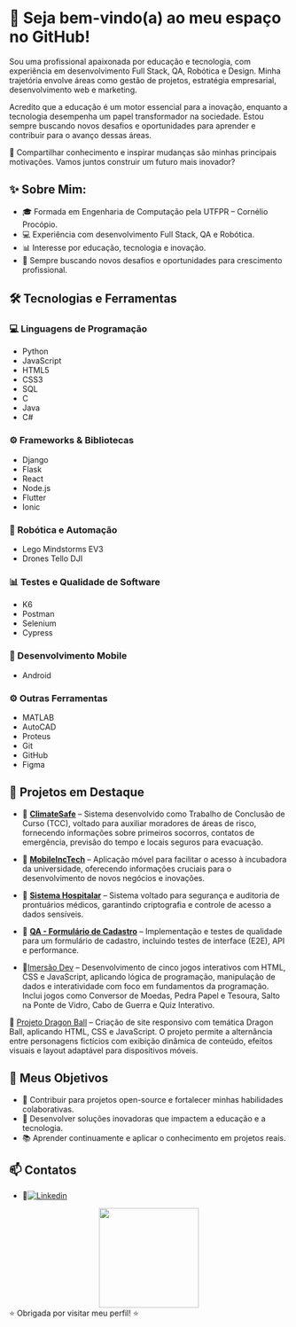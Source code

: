 # 👋 Seja bem-vindo(a) ao meu espaço no GitHub!

Sou uma profissional apaixonada por educação e tecnologia, com experiência em desenvolvimento Full Stack, QA, Robótica e Design. Minha trajetória envolve áreas como gestão de projetos, estratégia empresarial, desenvolvimento web e marketing.

Acredito que a educação é um motor essencial para a inovação, enquanto a tecnologia desempenha um papel transformador na sociedade. Estou sempre buscando novos desafios e oportunidades para aprender e contribuir para o avanço dessas áreas.

🚀 Compartilhar conhecimento e inspirar mudanças são minhas principais motivações. Vamos juntos construir um futuro mais inovador?

## ✨ Sobre Mim:
- 🎓 Formada em Engenharia de Computação pela UTFPR – Cornélio Procópio.
- 💻 Experiência com desenvolvimento Full Stack, QA e Robótica.
- 📊 Interesse por educação, tecnologia e inovação.
- 🚀 Sempre buscando novos desafios e oportunidades para crescimento profissional.

## 🛠️ Tecnologias e Ferramentas

### 💻 Linguagens de Programação
- Python
- JavaScript
- HTML5
- CSS3
- SQL
- C
- Java
- C#

### ⚙️ Frameworks & Bibliotecas
- Django
- Flask
- React
- Node.js
- Flutter
- Ionic

### 🤖 Robótica e Automação
- Lego Mindstorms EV3
- Drones Tello DJI

### 📊 Testes e Qualidade de Software
- K6
- Postman
- Selenium
- Cypress

### 📱 Desenvolvimento Mobile
- Android

### ⚙️ Outras Ferramentas
- MATLAB
- AutoCAD
- Proteus
- Git
- GitHub
- Figma

## 🚀 Projetos em Destaque
- 📌 **[ClimateSafe](https://github.com/GabrielaBueno/ClimateSafe)** – Sistema desenvolvido como Trabalho de Conclusão de Curso (TCC), voltado para auxiliar moradores de áreas de risco, fornecendo informações sobre primeiros socorros, contatos de emergência, previsão do tempo e locais seguros para evacuação.

- 📌 **[MobileIncTech](https://github.com/GabrielaBueno/IncTech)** – Aplicação móvel para facilitar o acesso à incubadora da universidade, oferecendo informações cruciais para o desenvolvimento de novos negócios e inovações.

- 📌 **[Sistema Hospitalar](https://github.com/GabrielaBueno/Sistema-Hospitalar)** – Sistema voltado para segurança e auditoria de prontuários médicos, garantindo criptografia e controle de acesso a dados sensíveis.

- 📌 **[QA - Formulário de Cadastro](https://github.com/GabrielaBueno/QA-Formulario-de-Cadastro)** – Implementação e testes de qualidade para um formulário de cadastro, incluindo testes de interface (E2E), API e performance.
  
- 📌[Imersão Dev](https://github.com/GabrielaBueno/Games)  – Desenvolvimento de cinco jogos interativos com HTML, CSS e JavaScript, aplicando lógica de programação, manipulação de dados e interatividade com foco em fundamentos da programação.
Inclui jogos como Conversor de Moedas, Pedra Papel e Tesoura, Salto na Ponte de Vidro, Cabo de Guerra e Quiz Interativo.

📌 [Projeto Dragon Ball](https://github.com/GabrielaBueno/Dragon-Ball) – Criação de site responsivo com temática Dragon Ball, aplicando HTML, CSS e JavaScript. O projeto permite a alternância entre personagens fictícios com exibição dinâmica de conteúdo, efeitos visuais e layout adaptável para dispositivos móveis.



## 🎯 Meus Objetivos
- 🌟 Contribuir para projetos open-source e fortalecer minhas habilidades colaborativas.
- 🚀 Desenvolver soluções inovadoras que impactem a educação e a tecnologia.
- 📚 Aprender continuamente e aplicar o conhecimento em projetos reais.

## 📫 Contatos
- 📌[![Linkedin](https://img.shields.io/badge/LinkedIn-0077B5?style=for-the-badge&logo=linkedin&logoColor=white)](https://www.linkedin.com/in/gabrielabueno-/)

<div align="center">
  <a href="https://github.com/GabrielaBueno">
    <img height="180em" src="https://github-readme-stats.vercel.app/api/top-langs/?username=GabrielaBueno&layout=compact&theme=chartreuse-dark"/>
  </a>
</div>
⭐ Obrigada por visitar meu perfil! ⭐


